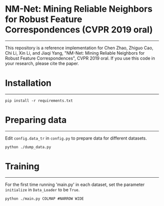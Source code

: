 # NM-Net: Mining Reliable Neighbors for Robust Feature Correspondences (CVPR 2019 oral)
***

This repository is a reference implementation for Chen Zhao, Zhiguo Cao, Chi Li, Xin Li, and Jiaqi Yang, "NM-Net: Mining Reliable Neighbors for Robust Feature Correspondences", CVPR 2019 oral. If you use this code in your research, please cite the paper.


# Installation

***
```
pip install -r requirements.txt
```

# Preparing data
***
Edit `config.data_tr` in `config.py` to prepare data for different datasets.

```
python ./dump_data.py
```
# Training
***
For the first time running 'main.py' in each dataset, set the parameter `initialize` in `Data_Loader` to be `True`.

```
python ./main.py COLMAP #NARROW WIDE
```

